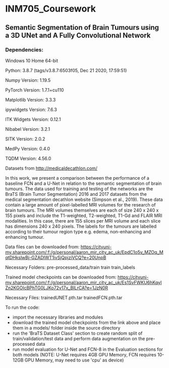 # INM705_Coursework

## Semantic Segmentation of Brain Tumours using a 3D UNet and A Fully Convolutional Network

### Dependencies:

Windows 10 Home 64-bit

Python: 3.8.7 (tags/v3.8.7:6503f05, Dec 21 2020, 17:59:51)

Numpy Version: 1.19.5

PyTorch Version: 1.7.1+cu110

Matplotlib Version: 3.3.3

ipywidgets Version: 7.6.3

ITK Widgets Version: 0.12.1

Nibabel Version: 3.2.1

SITK Version: 2.0.2

MedPy Version: 0.4.0

TQDM Version: 4.56.0

Datasets from http://medicaldecathlon.com/

In this work, we present a comparison between the performance of a baseline FCN and a U-Net in relation to the semantic segmentation of brain tumours. The data used 
for training and testing of the networks are the BraTS (Brain Tumor Segmentation) 2016 and 2017 datasets from the medical segmentation decathlon website (Simpson et 
al., 2019). These data contain a large amount of pixel-labelled MRI volumes for the research of brain tumours. The MRI volumes themselves are each of size 240 x 240 x 
155 pixels and include the T1-weighted, T2-weighted, T1-Gd and FLAIR MRI modalities. In this case, there are 155 slices per MRI volume and each slice has dimensions 
240 x 240 pixels. The labels for the tumours are labelled according to their tumour region type e.g. edema, non-enhancing and enhancing tumour.

Data files can be downloaded from:
 https://cityuni-my.sharepoint.com/:f:/g/personal/aaron_mir_city_ac_uk/EpdC1o5v_MZOq_MqtDHkslwBj-GZADIWT1ivSjQpjziVCQ?e=20UnpB

Necessary Folders:
pre-processed_data/train
train
train_labels

Trained model checkpoints can be downloaded from:
 https://cityuni-my.sharepoint.com/:f:/g/personal/aaron_mir_city_ac_uk/Es1SvFWKU6hKqyIZn2KGOIcBPhTG0LJKo72v17x_BILrCA?e=1JzN0R

Necessary Files:
trainedUNET.pth.tar
trainedFCN.pth.tar

To run the code:
 - import the necessary libraries and modules
 - download the trained model checkpoints from the link above and place them in a models/ folder inside the source directory
 - run the 'BraTS Dataset Class' section to create random split of train/validation/test data and perform data augmentation on the pre-processed data
 - run model evaluation for U-Net and FCN-8 in the Evaluation sections for both models (NOTE: U-Net requires 4GB GPU Memory, FCN requires 10-12GB GPU Memory, may need 
 to use 'cpu' as device)  
